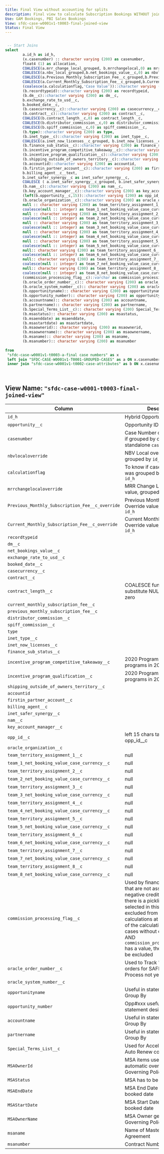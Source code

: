 ```yaml
---
title: Final View without accounting for splits
description: Final view to calculate Subscription Bookings WITHOUT joining splits data that will introduce known duplicate rows. Includes cleaned up strings for boolean (CIQ)
Use: GAM Bookings, PBI Sales Bookings
View: sfdc-case-w0001v1-t0003-final-joined-view
Status: Final View
---
```


```sql

 -- Start Joins
select
        a.id_h as id_h,
        (x.casenumber) :: character varying (200) as casenumber,
        float4 (1) as allocation,
        COALESCE(a.mrr_change_local_grouped, b.mrrchangelocal,0) as mrrchangelocaloverride,
        COALESCE(a.nbv_local_grouped,b.net_bookings_value__c,0) as nbvlocaloverride,
        COALESCE(a.Previous_Monthly_Subscription_Fee__c_grouped,b.Previous_Monthly_Subscription_Fee__c,0) as Previous_Monthly_Subscription_Fee__c_override,
        COALESCE(a.Current_Monthly_Subscription_Fee__c_grouped,b.Current_Monthly_Subscription_Fee__c,0) as Current_Monthly_Subscription_Fee__c_override,
        (coalesce(a.calculationflag,'Case Value'))::character varying (200) as calculationflag,
        (b.recordtypeid)::character varying (200) as recordtypeid,
        (b.dm__c)::character varying (200) as dm__c,
        b.exchange_rate_to_usd__c,
        b.booked_date__c,
        (b.casecurrency__c)::character varying (200) as casecurrency__c,
        (b.contract__c)::character varying (200) as contract__c,
        COALESCE(b.contract_length__c,0) as contract_length__c,
        COALESCE(b.distributor_commission__c,0) as distributor_commission__c,
        COALESCE(b.spiff_commission__c,0) as spiff_commission__c,
        (b.type)::character varying (200) as type,
        (b.inet_type__c)::character varying (200) as inet_type__c,
        COALESCE(a.inet_now_licenses__c_grouped, b.inet_now_licenses__c,0) as inet_now_licenses__c,
        (b.finance_sub_status__c)::character varying (200) as finance_sub_status__c,
        (b.incentive_program_competitive_takeaway__c)::character varying (200) as incentive_program_competitive_takeaway__c,
        (b.incentive_program_qualification__c)::character varying (200) as incentive_program_qualification__c,
        (b.shipping_outside_of_owners_territory__c)::character varying (200) as shipping_outside_of_owners_territory__c,
        (b.accountid)::character varying (200) as accountid,
        (b.firstin_partner_account__c)::character varying (200) as firstin_partner_account__c,
        b.billing_agent__c__text,
        b.inet_safer_synergy__c as inet_safer_synergy__c,
        COALESCE ( a.inet_safer_synergy__c_grouped, b.inet_safer_synergy__c__text) AS inet_safer_synergy__c__text,
        (b.nam__c)::character varying (200) as nam__c,
        (b.key_account_manager__c)::character varying (200) as key_account_manager__c,
        (left(b.opportunity__c,15))::character varying (200) as opp_id__c,
        (b.oracle_organization__c)::character varying (200) as oracle_organization__c,
        null :: character varying (200) as team_territory_assignment_1__c,
        coalesce(null :: integer) as team_1_net_booking_value_case_currency__c,
        null :: character varying (200) as team_territory_assignment_2__c,
        coalesce(null :: integer) as team_2_net_booking_value_case_currency__c,
        null :: character varying (200) as team_territory_assignment_3__c,
        coalesce(null :: integer) as team_3_net_booking_value_case_currency__c,
        null :: character varying (200) as team_territory_assignment_4__c,
        coalesce(null :: integer) as team_4_net_booking_value_case_currency__c,
        null :: character varying (200) as team_territory_assignment_5__c,
        coalesce(null :: integer) as team_5_net_booking_value_case_currency__c,
        null:: character varying (200) as team_territory_assignment_6__c,
        coalesce(null :: integer) as team_6_net_booking_value_case_currency__c,
        null:: character varying (200) as team_territory_assignment_7__c,
        coalesce(null :: integer) as team_7_net_booking_value_case_currency__c,
        null:: character varying (200) as team_territory_assignment_8__c,
        coalesce(null :: integer) as team_8_net_booking_value_case_currency__c,
        (commission_processing_flag__c)::varchar as commission_processing_flag__c,
        (b.oracle_order_number__c):: character varying (200) as oracle_order_number__c,
        (b.oracle_system_number__c):: character varying (200) as oracle_system_number__c,
        (b.opportunityname):: character varying (200) as opportunityname,
        (b.opportunity_number):: character varying (200) as opportunity_number,
        (b.accountname):: character varying (200) as accountname,
        (b.partnername):: character varying (200) as partnername,
        (b.Special_Terms_List__c):: character varying (200) Special_Terms_List__c,
        (b.msastatus):: character varying (200) as msastatus,
        (b.msaenddate) as msaenddate,
        (b.msastartdate) as msastartdate,
        (b.msaownerid):: character varying (200) as msaownerid,
        (b.msaownername):: character varying (200) as msaownername,
        (b.msaname):: character varying (200) as msaname,
        (b.msanumber):: character varying (200) as msanumber
 
from
 "sfdc-case-w0001v1-t0003-a-final case numbers" as x
 left join "SFDC-CASE-W0001v1-T0001-GROUPED-CASES" as a ON x.casenumber = a.casenumber
 inner join "sfdc-case-w0001v1-t0002-case-attributes" as b ON x.casenumber = b.casenumber
 
 

```

## View Name: `"sfdc-case-w0001-t0003-final-joined-view"`


| Column | Description |
| --- | --- |
| `id_h`| Hybrid Opportunity ID |
| `opportunity__c`| Opportunity ID |
| `casenumber`| Case Number of the Top Case if grouped by opportunity, else standalone `casenumber` |
| `nbvlocaloverride` | NBV Local override value, grouped by `id_h` |
| `calculationflag` | To know if case calculation was grouped by Opportunity `id_h` |
| `mrrchangelocaloverride` | MRR Change Local override value, grouped by `id_h` |
| `Previous_Monthly_Subscription_Fee__c_override`| Previous Monthly Local Override value, grouped by `id_h` |
| `Current_Monthly_Subscription_Fee__c_override` | Current Monthly Local Override value, grouped by `id_h` |
|`recordtypeid`|  |
|`dm__c` |  |
|`net_bookings_value__c` |  |
|`exchange_rate_to_usd__c` |  |
|`booked_date__c` |  |
|`casecurrency__c` |  |
|`contract__c` |  |
|`contract_length__c` | COALESCE function used to substitute NULL values with zero |
|`current_monthly_subscription_fee__c` |  |
|`previous_monthly_subscription_fee__c` |  |
|`distributor_commission__c` |  |
|`spiff_commission__c` |  |
|`type` |  |
|`inet_type__c` |  |
|`inet_now_licenses__c` |  |
|`finance_sub_status__c` |  |
|`incentive_program_competitive_takeaway__c` | 2020 Program: No SPIFF programs in 2021 |
|`incentive_program_qualification__c` |  2020 Program: No SPIFF programs in 2021 |
|`shipping_outside_of_owners_territory__c` |  |
|`accountid` |  |
|`firstin_partner_account__c` |  |
|`billing_agent__c` |  |
|`inet_safer_synergy__c` |  |
|`nam__c` |  |
|`key_account_manager__c` |  |
|`opp_id__c` | left 15 chars taken to match opp_id__c |
|`oracle_organization__c` |  |
|`team_territory_assignment_1__c` | null |
|`team_1_net_booking_value_case_currency__c` | null |
|`team_territory_assignment_2__c` | null |
|`team_2_net_booking_value_case_currency__c` |null  |
|`team_territory_assignment_3__c` | null |
|`team_3_net_booking_value_case_currency__c` | null |
|`team_territory_assignment_4__c` | null |
|`team_4_net_booking_value_case_currency__c` | null |
|`team_territory_assignment_5__c` | null |
|`team_5_net_booking_value_case_currency__c` | null |
|`team_territory_assignment_6__c` | null|
|`team_6_net_booking_value_case_currency__c` | null |
|`team_territory_assignment_7__c` | null |
|`team_7_net_booking_value_case_currency__c` | null |
|`team_territory_assignment_8__c` | null |
|`team_8_net_booking_value_case_currency__c` | null |
|`commission_processing_flag__c` | Used by finance to flag cases that are not assigned any negative credit Sales Reps. If there is a picklist value selected in this field, then it is excluded from grouping calculations at an earlier part of the calculation. If there are cases without opportunities AND `commission_processing_flag__c` has a value, then it will need to be excluded |
|`oracle_order_number__c` | Used to Track 'iNet' Synergy orders for SAFER Team. Process not yet defined |
|`oracle_system_number__c` |  |
|`opportunityname` | Useful in statement design Group By |
|`opportunity_number` | Opp#xxx useful for look up in statement design |
|`accountname` | Useful in statement design Group By |
|`partnername` | Useful in statement design Group By  |
|`Special_Terms_List__c` | Used for Accelerators, value = Auto Renew contracts |
|`MSAOwnerId` | MSA items used to determine automatic overlay policies per Governing Policy |
|`MSAStatus` | MSA has to be active |
|`MSAEndDate` | MSA End Date must be after booked date |
|`MSAStartDate` |MSA Start Date must be before booked date |
|`MSAOwnerName` | MSA Owner gets credit per Governing Policy |
|`msaname`| Name of Master Service Agreement|
|`msanumber`| Contract Number of MSA |
